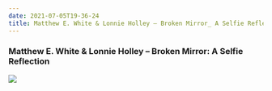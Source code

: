 ```yaml
---
date: 2021-07-05T19-36-24
title: Matthew E. White & Lonnie Holley – Broken Mirror_ A Selfie Reflection
---
```

### Matthew E. White & Lonnie Holley – Broken Mirror: A Selfie Reflection
[1]: https://www.discogs.com/release/18732619

[![](https://img.discogs.com/fR30KOTMQTJTdo54rn-OlZiIkkQ=/fit-in/600x613/filters:strip_icc():format(jpeg):mode_rgb():quality(90)/discogs-images/R-18732619-1621047684-6539.jpeg.jpg)][1]


